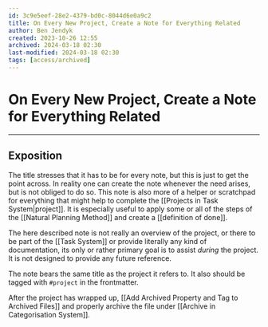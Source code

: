 ```yaml
---
id: 3c9e5eef-28e2-4379-bd0c-8044d6e0a9c2
title: On Every New Project, Create a Note for Everything Related
author: Ben Jendyk
created: 2023-10-26 12:55
archived: 2024-03-18 02:30
last-modified: 2024-03-18 02:30
tags: [access/archived]
---
```


# On Every New Project, Create a Note for Everything Related

---

## Exposition

The title stresses that it has to be for every note, but this is just to get the point across. In reality one can create the note whenever the need arises, but is not obliged to do so. This note is also more of a helper or scratchpad for everything that might help to complete the [[Projects in Task System|project]]. It is especially useful to apply some or all of the steps of the [[Natural Planning Method]] and create a [[definition of done]].

The here described note is not really an overview of the project, or there to be part of the [[Task System]] or provide literally any kind of documentation, its only or rather primary goal is to assist *during* the project. It is not designed to provide any future reference. 

The note bears the same title as the project it refers to. It also should be tagged with `#project` in the frontmatter. 

After the project has wrapped up, [[Add Archived Property and Tag to Archived Files]] and properly archive the file under [[Archive in Categorisation System]].
